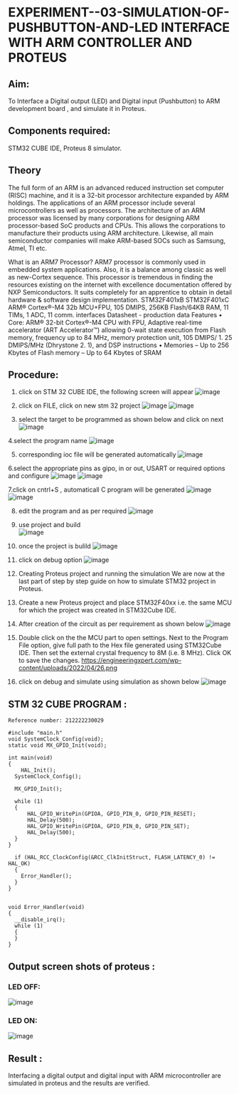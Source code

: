 # EXPERIMENT--03-SIMULATION-OF-PUSHBUTTON-AND-LED INTERFACE WITH ARM CONTROLLER AND PROTEUS 
## Aim:
To Interface a Digital output (LED) and Digital input (Pushbutton) to ARM development board , and simulate it in Proteus.

## Components required: 
STM32 CUBE IDE, Proteus 8 simulator.

## Theory 
The full form of an ARM is an advanced reduced instruction set computer (RISC) machine, and it is a 32-bit processor architecture expanded by ARM holdings. The applications of an ARM processor include several microcontrollers as well as processors. The architecture of an ARM processor was licensed by many corporations for designing ARM processor-based SoC products and CPUs. This allows the corporations to manufacture their products using ARM architecture. Likewise, all main semiconductor companies will make ARM-based SOCs such as Samsung, Atmel, TI etc.

What is an ARM7 Processor?
ARM7 processor is commonly used in embedded system applications. Also, it is a balance among classic as well as new-Cortex sequence. This processor is tremendous in finding the resources existing on the internet with excellence documentation offered by NXP Semiconductors. It suits completely for an apprentice to obtain in detail hardware & software design implementation.
 STM32F401xB STM32F401xC ARM® Cortex®-M4 32b MCU+FPU, 105 DMIPS, 256KB Flash/64KB RAM, 11 TIMs, 1 ADC, 11 comm.
interfaces Datasheet - production data Features
• Core: ARM® 32-bit Cortex®-M4 CPU with FPU, Adaptive real-time accelerator (ART Accelerator™) allowing 0-wait state execution from Flash memory, frequency up to 84 MHz, memory protection unit, 105 DMIPS/ 1.
25 DMIPS/MHz (Dhrystone 2.
1), and DSP instructions
• Memories – Up to 256 Kbytes of Flash memory – Up to 64 Kbytes of SRAM
 
## Procedure:
 1. click on STM 32 CUBE IDE, the following screen will appear 
 ![image](https://user-images.githubusercontent.com/36288975/226189166-ac10578c-c059-40e7-8b80-9f84f64bf088.png)
 
 2. click on FILE, click on new stm 32 project 
 ![image](https://user-images.githubusercontent.com/36288975/226189215-2d13ebfb-507f-44fc-b772-02232e97c0e3.png)
![image](https://user-images.githubusercontent.com/36288975/226189230-bf2d90dd-9695-4aaf-b2a6-6d66454e81fc.png)

3. select the target to be programmed  as shown below and click on next 
![image](https://user-images.githubusercontent.com/36288975/226189280-ed5dcf1d-dd8d-43ae-815d-491085f4863b.png)

4.select the program name 
![image](https://user-images.githubusercontent.com/36288975/226189316-09832a30-4d1a-4d4f-b8ad-2dc28f137711.png)

5. corresponding ioc file will be generated automatically 
![image](https://user-images.githubusercontent.com/36288975/226189378-3abbdee2-0df6-470f-a3cd-79c74e3d3ad8.png)

6.select the appropriate pins as gipo, in or out, USART or required options and configure 
![image](https://user-images.githubusercontent.com/36288975/226189403-f7179f1a-3eae-4637-826b-ab4ec35ba1e1.png)
![image](https://user-images.githubusercontent.com/36288975/226189425-2b2414ce-49b3-4b61-a260-c658cb2e4152.png)

7.click on cntrl+S , automaticall C program will be generated 
![image](https://user-images.githubusercontent.com/36288975/226189443-8b43451d-0b14-47e4-a20b-cc09c6ad8458.png)
![image](https://user-images.githubusercontent.com/36288975/226189450-85ffa969-2ffb-4788-81e5-72d60fdda0f1.png)

8. edit the program and as per required 
![image](https://user-images.githubusercontent.com/36288975/226189461-a573e62f-a109-4631-a250-a20925758fe0.png)

9. use project and build  
![image](https://user-images.githubusercontent.com/36288975/226189554-3f7101ac-3f41-48fc-abc7-480bd6218dec.png)

10. once the project is bulild 
![image](https://user-images.githubusercontent.com/36288975/226189577-c61cc1eb-3990-4968-8aa6-aefffc766b70.png)

11. click on debug option 
![image](https://user-images.githubusercontent.com/36288975/226189625-37daa9a3-62e9-42b5-a5ce-2ac63345905b.png)

12.  Creating Proteus project and running the simulation
We are now at the last part of step by step guide on how to simulate STM32 project in Proteus.

13. Create a new Proteus project and place STM32F40xx i.e. the same MCU for which the project was created in STM32Cube IDE. 
14. After creation of the circuit as per requirement as shown below 
![image](https://user-images.githubusercontent.com/36288975/233856847-32bea88a-565f-4e01-9c7e-4f7ed546ddf6.png)

15. Double click on the the MCU part to open settings. Next to the Program File option, give full path to the Hex file generated using STM32Cube IDE. Then set the external crystal frequency to 8M (i.e. 8 MHz). Click OK to save the changes.
https://engineeringxpert.com/wp-content/uploads/2022/04/26.png

16. click on debug and simulate using simulation as shown below 
![image](https://user-images.githubusercontent.com/36288975/233856904-99eb708a-c907-4595-9025-c9dbd89b8879.png)

## STM 32 CUBE PROGRAM :
```Developed by: DELLI PRIYA L
Reference number: 212222230029

#include "main.h"
void SystemClock_Config(void);
static void MX_GPIO_Init(void);

int main(void)
{
    HAL_Init();
  SystemClock_Config();

  MX_GPIO_Init();
 
  while (1)
  {
	  HAL_GPIO_WritePin(GPIOA, GPIO_PIN_0, GPIO_PIN_RESET);
      HAL_Delay(500);
      HAL_GPIO_WritePin(GPIOA, GPIO_PIN_0, GPIO_PIN_SET);
      HAL_Delay(500); 
  }
}

  if (HAL_RCC_ClockConfig(&RCC_ClkInitStruct, FLASH_LATENCY_0) != HAL_OK)
  {
    Error_Handler();
  }
}


void Error_Handler(void)
{
  __disable_irq();
  while (1)
  {
  }
}
```

## Output screen shots of proteus  :
### LED OFF:
![image](https://github.com/Priya-Loganathan/EXPERIMENT--03-SIMULATION-OF-PUSHBUTTON-AND-LED-WITH-PROTEUS-/assets/121166075/35005c9f-20a2-4725-8ebc-6ed8d36cb03f)
### LED ON:
![image](https://github.com/Priya-Loganathan/EXPERIMENT--03-SIMULATION-OF-PUSHBUTTON-AND-LED-WITH-PROTEUS-/assets/121166075/d00b6335-8068-42a4-9969-228642cb0eec)

## Result :
Interfacing a digital output and digital input  with ARM microcontroller are simulated in proteus and the results are verified.


